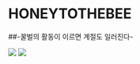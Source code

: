 # HONEYTOTHEBEE
##-꿀벌의 활동이 이르면 계절도 일러진다-

<img src="https://img.shields.io/badge/C-A8B9CC?style=flat-square&logo=C&logoColor=white"/> <img src="https://img.shields.io/badge/JavaScript-F7DF1E?style=flat-square&logo=JavaScript&logoColor=white"/>

